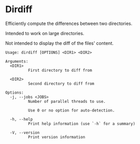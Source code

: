 Dirdiff
=======

Efficiently compute the differences between two directories.

Intended to work on large directories.

Not intended to display the diff of the files' content.

```
Usage: dirdiff [OPTIONS] <DIR1> <DIR2>

Arguments:
  <DIR1>
          First directory to diff from

  <DIR2>
          Second directory to diff from

Options:
  -j, --jobs <JOBS>
          Number of parallel threads to use.

          Use 0 or no option for auto-detection.

  -h, --help
          Print help information (use `-h` for a summary)

  -V, --version
          Print version information
```
